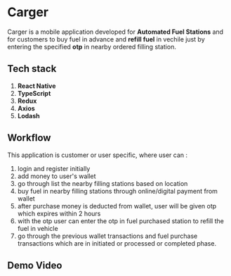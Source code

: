 # Carger
  Carger is a mobile application developed for **Automated Fuel Stations** and for customers to buy fuel in advance and **refill fuel** in vechile just by entering the specified **otp** in nearby ordered filling station. 

## Tech stack 
  1. **React Native**
  2. **TypeScript**
  3. **Redux**
  4. **Axios**
  5. **Lodash**
  
## Workflow
  This application is customer or user specific, where user can : 
  1. login and register initially
  2. add money to user's wallet
  3. go through list the nearby filling stations based on location
  4. buy fuel in nearby filling stations through online/digital payment from wallet
  5. after purchase money is deducted from wallet, user will be given otp which expires within 2 hours
  6. with the otp user can enter the otp in fuel purchased station to refill the fuel in vehicle
  7. go through the previous wallet transactions and fuel purchase transactions which are in initiated or processed or completed phase.
 
 ## Demo Video
 
